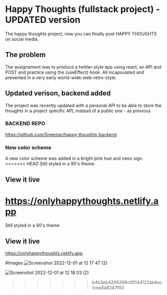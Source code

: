 # Happy Thoughts (fullstack project) - UPDATED version
The happy thoughts project, now you can finally post HAPPY THOUGHTS
on social media. 

## The problem
The assignement was to produce a twitter-style app using react, an API and POST and practice using the {useEffect} hook. 
All incapsulated and presented in a very early world-wide-web-retro-style. 

## Updated verison, backend added
The project was recently updated with a personal API to 
be able to store the thoughts in a project specific API, instead
of a public one - as previous 

### BACKEND REPO
https://github.com/Sneezan/happy-thoughts-backend

### New color scheme
A new color scheme was added in a bright pink hue and neon sign.
<<<<<<< HEAD
Still styled in a 90's theme.  

## View it live
https://onlyhappythoughts.netlify.app
=======
Still styled in a 90's theme

## View it live
https://onlyhappythoughts.netlify.app

#Images
![Screenshot 2022-12-01 at 12 17 47 (2)](https://user-images.githubusercontent.com/105229808/205039710-66c38e29-d7ab-4264-956c-d68e0e932b4e.png)
 
![Screenshot 2022-12-01 at 12 18 03 (2)](https://user-images.githubusercontent.com/105229808/205039747-d400fb5c-3464-4b77-9f45-9c2fd2799bb6.png)
>>>>>>> b4b3eb4298268c05144122ab8ec1cea5a8247f00

